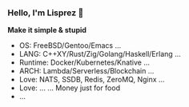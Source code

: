 ### Hello, I'm Lisprez 👋

**Make it simple & stupid**

- OS: FreeBSD/Gentoo/Emacs ...
- LANG: C++XY/Rust/Zig/Golang/Haskell/Erlang ...
- Runtime: Docker/Kubernetes/Knative ...
- ARCH: Lambda/Serverless/Blockchain ...
- Love: NATS, SSDB, Redis, ZeroMQ, Nginx ...
- Love: ... ... Money just for food
- ...

